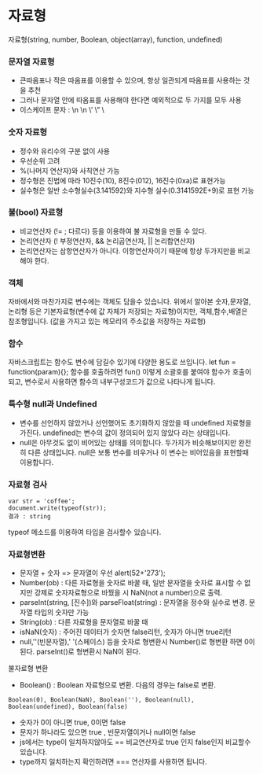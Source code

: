  # 자료형
자료형(string, number, Boolean, object(array), function, undefined)

### 문자열 자료형
 - 큰따옴표나 작은 따옴표를 이용할 수 있으며, 항상 일관되게 따옴표를 사용하는 것을 추천
 - 그러나 문자열 안에 따옴표를 사용해야 한다면 예외적으로 두 가지를 모두 사용
 - 이스케이프 문자 : \n   \n   \’   \”   \\   

### 숫자 자료형
 - 정수와 유리수의 구분 없이 사용
 - 우선순위 고려
 - %(나머지 연산자)와 사칙연산 가능
 - 정수형은 진법에 따라 10진수(10), 8진수(012), 16진수(0xa)로 표현가능
 - 실수형은 일반 소수형실수(3.141592)와 지수형 실수(0.3141592E+9)로 표현 가능

### 불(bool) 자료형
 - 비교연산자 (!= ; 다르다) 등을 이용하여 불 자료형을 만들 수 있다.
 - 논리연산자 (! 부정연산자, && 논리곱연산자, || 논리합연산자)
 - 논리연산자는 삼항연산자가 아니다. 이항연산자이기 때문에 항상 두가지만을 비교해야 한다.

### 객체
자바에서와 마찬가지로 변수에는 객체도 담을수 있습니다. 위에서 알아본 숫자,문자열,논리형 등은 기본자료형(변수에 값 자체가 저장되는 자료형)이지만, 객체,함수,배열은 참조형입니다. (값을 가지고 있는 메모리의 주소값을 저장하는 자료형)

### 함수
자바스크립트는 함수도 변수에 담길수 있기에 다양한 용도로 쓰입니다. 
let fun = function(param){};
함수를 호출하려면 fun() 이렇게 소괄호를 붙여야 함수가 호출이되고, 변수로서 사용하면 함수의 내부구성코드가 값으로 나타나게 됩니다.

### 특수형 null과 Undefined
 - 변수를 선언하지 않았거나 선언했어도 초기화하지 않았을 때 undefined 자료형을 가진다. undefined는 변수의 값이 정의되어 있지 않았다 라는 상태입니다.
 - null은 아무것도 없이 비어있는 상태를 의미합니다. 두가지가 비슷해보이지만 완전히 다른 상태입니다. null은 보통 변수를 비우거나 이 변수는 비어있음을 표현할때 이용합니다.

### 자료형 검사
```
var str = 'coffee';
document.write(typeof(str));
결과 : string
```
typeof 메소드를 이용하여 타입을 검사할수 있습니다.

### 자료형변환
 - 문자열 + 숫자 => 문자열이 우선  alert(52+'273');
 - Number(ob) : 다른 자료형을 숫자로 바꿀 때, 일반 문자열을 숫자로 표시할 수 없지만 강제로 숫자자료형으로 바꿨을 시 NaN(not a number)으로 출력.
 - parseInt(string, [진수])와 parseFloat(string) : 문자열을 정수와 실수로 변경. 문자열 타입의 숫자만 가능
 - String(ob) : 다른 자료형을 문자열로 바꿀 때
 - isNaN(숫자) : 주어진 데이터가 숫자면 false리턴, 숫자가 아니면 true리턴
 - null,''(빈문자열),' '(스페이스) 등을 숫자로 형변환시 Number()로 형변환 하면 0이 된다. parseInt()로 형변환시 NaN이 된다. 

불자료형 변환
 - Boolean() : Boolean 자료형으로 변환. 다음의 경우는 false로 변환.  
```
Boolean(0), Boolean(NaN), Boolean(''), Boolean(null), Boolean(undefined), Boolean(false)
```
 - 숫자가 0이 아니면 true, 0이면 false
 - 문자가 하나라도 있으면 true , 빈문자열이거나 null이면 false
 - js에서는 type이 일치하지않아도 == 비교연산자로 true 인지 false인지 비교할수 있습니다.
 - type까지 일치하는지 확인하려면 === 연산자를 사용하면 됩니다.




